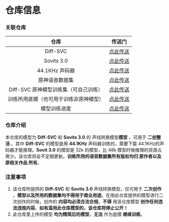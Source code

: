 # 仓库信息

### 关联仓库

|            仓库           |                                       传送门                                       |
| :---------------------: | :-----------------------------------------------------------------------------: |
|         Diff-SVC        |                  [点此传送](https://github.com/prophesier/diff-svc)                 |
|        Sovits 3.0       |                  [点此传送](https://github.com/innnky/so-vits-svc)                  |
|       44.1KHz 声码器       |                    [点此传送](https://openvpi.github.io/vocoders)                   |
|         原神语音数据集         |                  [点此传送](https://github.com/w4123/GenshinVoice)                  |
| Diff-SVC 原神模型训练集（可自己训练） | [点此传送](https://huggingface.co/datasets/Erythrocyte/Diff-SVC\_Genshin\_Datasets) |
|   训练所用底模（也可用于训练非原神模型）   |     [点此传送](https://huggingface.co/Erythrocyte/Diff-SVC\_Pre-trained\_Models)    |
|          模型训练进度         |          [点此传送](https://docs.qq.com/sheet/DR2ZUR05XbHJwS2xK?tab=BB08J2)         |

### 仓库介绍

本仓库的模型为 **Diff-SVC** 和 **Sovits 3.0** 的 声线转换模型**模型** ，可用于 **二创整活** 。其中 **Diff-SVC** 的模型是用 **44.1KHz** 声码器训练的，需要下载 44.1KHz的声码器才能推理。**Sovit 3.0** 的模型是 32k 的模型，比 48k 模型时候推理的资源占用少。该仓库将会不定期更新。**训练所用的语音数据集所有版权均归 原作者以及原相关作品 所有**。

### 注意事项

1. 该仓库所提供的 **Diff-SVC** 和 **Sovits 3.0** 声线转换模型，仅可用于 **二次创作** ，**模型以及所用的数据集均不得用于商业用途**。在用此仓库提供的模型进行二次创作的时候，创作的 **内容均必须合法合规**，**不得** 用该仓库模型 **创作任何违法违规内容**。**如有滥用此仓库模型的，该仓库将停止公开！**
2. 此仓库里上传的模型 **均为精简后的模型**，**无法** 作为底模 **继续训练**。
